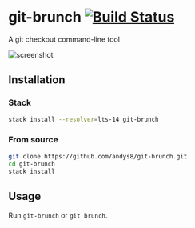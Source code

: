 # git-brunch [![Build Status](https://travis-ci.org/andys8/git-brunch.svg?branch=master)](https://travis-ci.org/andys8/git-brunch)

A git checkout command-line tool

![screenshot](https://raw.githubusercontent.com/andys8/git-brunch/master/screenshot.png)

## Installation

### Stack

```sh
stack install --resolver=lts-14 git-brunch
```

### From source

```sh
git clone https://github.com/andys8/git-brunch.git
cd git-brunch
stack install
```

## Usage

Run `git-brunch` or `git brunch`.
